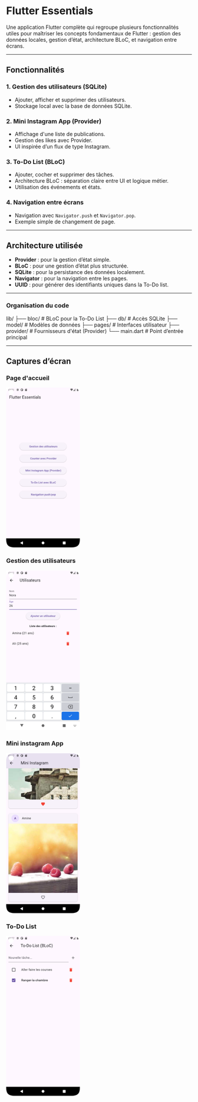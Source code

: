 #  Flutter Essentials

Une application Flutter complète qui regroupe plusieurs fonctionnalités utiles pour maîtriser les concepts fondamentaux de Flutter : gestion des données locales, gestion d’état, architecture BLoC, et navigation entre écrans.

---

##  Fonctionnalités

###  1. Gestion des utilisateurs (SQLite)
- Ajouter, afficher et supprimer des utilisateurs.
- Stockage local avec la base de données SQLite.

###  2. Mini Instagram App (Provider)
- Affichage d'une liste de publications.
- Gestion des likes avec Provider.
- UI inspirée d’un flux de type Instagram.

###  3. To-Do List (BLoC)
- Ajouter, cocher et supprimer des tâches.
- Architecture BLoC : séparation claire entre UI et logique métier.
- Utilisation des événements et états.

###  4. Navigation entre écrans
- Navigation avec `Navigator.push` et `Navigator.pop`.
- Exemple simple de changement de page.

---

##  Architecture utilisée

- **Provider** : pour la gestion d’état simple.
- **BLoC** : pour une gestion d’état plus structurée.
- **SQLite** : pour la persistance des données localement.
- **Navigator** : pour la navigation entre les pages.
- **UUID** : pour générer des identifiants uniques dans la To-Do list.

---

### Organisation du code

lib/
├── bloc/            # BLoC pour la To-Do List
├── db/              # Accès SQLite
├── model/           # Modèles de données
├── pages/           # Interfaces utilisateur 
├── provider/        # Fournisseurs d'état (Provider)
└── main.dart        # Point d’entrée principal

---

## Captures d’écran 

### Page d'accueil
<img  src ="screenshots/home_page.png" width="200"/>

### Gestion des utilisateurs
<img  src ="screenshots/users.png" width="200"/>

### Mini instagram App 
<img  src ="screenshots/insta.png" width="200"/>

### To-Do List
<img  src ="screenshots/todo.png" width="200"/>

